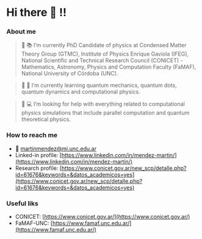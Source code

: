 # Hi there 👋 :bangbang:

### About me
> 🔭 :books: I’m currently PhD Candidate of physics at Condensed Matter Theory Group (GTMC), Institute of Physics Enrique Gaviola (IFEG), National Scientific and Technical Research Council (CONICET) - Mathematics, Astronomy, Physics and Computation Faculty (FaMAF), National University of Córdoba (UNC).

> 🌱 :bow: I’m currently learning quantum mechanics, quantum dots, quantum dynamics and computational physics.

> :floppy_disk: :computer: I’m looking for help with everything related to computational physics simulations that include parallel computation and quantum theoretical physics.

### How to reach me
- :e-mail: [martinmendez@mi.unc.edu.ar](martinmendez@mi.unc.edu.ar)
- Linked-in profile: [https://www.linkedin.com/in/mendez-martin/](https://www.linkedin.com/in/mendez-martin/)
- Research profile: [https://www.conicet.gov.ar/new_scp/detalle.php?id=61676&keywords=&datos_academicos=yes](https://www.conicet.gov.ar/new_scp/detalle.php?id=61676&keywords=&datos_academicos=yes)

### Useful liks
- CONICET: [https://www.conicet.gov.ar/](https://www.conicet.gov.ar/)
- FaMAF-UNC: [https://www.famaf.unc.edu.ar/](https://www.famaf.unc.edu.ar/)

<!--
**mendzmartin/mendzmartin** is a ✨ _special_ ✨ repository because its `README.md` (this file) appears on your GitHub profile.

Here are some ideas to get you started:

- 🔭 I’m currently working on ...
- 🌱 I’m currently learning ...
- 👯 I’m looking to collaborate on ...
- 🤔 I’m looking for help with ...
- 💬 Ask me about ...
- 📫 How to reach me: ...
- 😄 Pronouns: ...
- ⚡ Fun fact: ...
-->
